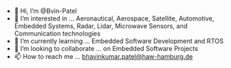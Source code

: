 - 👋 Hi, I’m @Bvin-Patel
- 👀 I’m interested in ... Aeronautical, Aerospace, Satellite, Automotive, Embedded Systems, Radar, Lidar, Microwave Sensors, and Communication technologies
- 🌱 I’m currently learning ... Embedded Software Development and RTOS 
- 💞️ I’m looking to collaborate ... on Embedded Software Projects 
- 📫 How to reach me ... bhavinkumar.patel@haw-hamburg.de 

<!---
Bvin-Patel/Bvin-Patel is a ✨ special ✨ repository because its `README.md` (this file) appears on your GitHub profile.
You can click the Preview link to take a look at your changes.
--->
